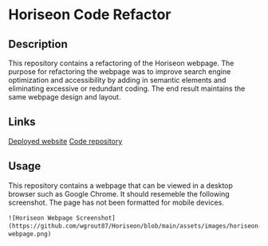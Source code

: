 # Horiseon Code Refactor

## Description
This repository contains a refactoring of the Horiseon webpage. The purpose for refactoring the webpage was to improve search engine optimization and accessibility by adding in semantic elements and eliminating excessive or redundant coding. The end result maintains the same webpage design and layout.

## Links

[Deployed website](https://wgrout87.github.io/Horiseon/)
[Code repository](https://github.com/wgrout87/Horiseon)

## Usage
This repository contains a webpage that can be viewed in a desktop browser such as Google Chrome. It should resemeble the following screenshot. The page has not been formatted for mobile devices.

    ![Horiseon Webpage Screenshot](https://github.com/wgrout87/Horiseon/blob/main/assets/images/horiseon-webpage.png)

